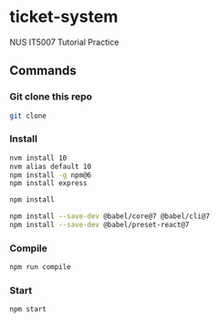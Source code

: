 # ticket-system
NUS IT5007 Tutorial Practice

## Commands

### Git clone this repo

```sh
git clone
```

### Install

```sh
nvm install 10
nvm alias default 10
npm install -g npm@6
npm install express

npm install

npm install --save-dev @babel/core@7 @babel/cli@7
npm install --save-dev @babel/preset-react@7
```

### Compile

```sh
npm run compile
```

### Start

```sh
npm start
```